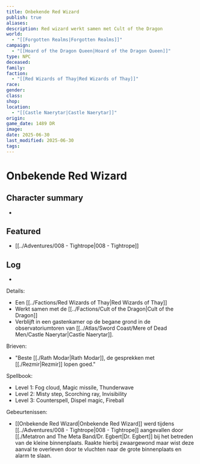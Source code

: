 ```yaml
---
title: Onbekende Red Wizard
publish: true
aliases: 
description: Red wizard werkt samen met Cult of the Dragon
world:
  - "[[Forgotten Realms|Forgotten Realms]]"
campaign:
  - "[[Hoard of the Dragon Queen|Hoard of the Dragon Queen]]"
type: NPC
deceased: 
family: 
faction:
  - "[[Red Wizards of Thay|Red Wizards of Thay]]"
race: 
gender: 
class: 
shop: 
location:
  - "[[Castle Naerytar|Castle Naerytar]]"
origin: 
game_date: 1489 DR
image: 
date: 2025-06-30
last_modified: 2025-06-30
tags: 
---
```

# Onbekende Red Wizard

## Character summary
* 

## Featured
- [[../Adventures/008 - Tightrope|008 - Tightrope]]


## Log
* 
Details:
- Een [[../Factions/Red Wizards of Thay|Red Wizards of Thay]] 
- Werkt samen met de [[../Factions/Cult of the Dragon|Cult of the Dragon]]
- Verblijft in een gastenkamer op de begane grond in de observatoriumtoren van [[../Atlas/Sword Coast/Mere of Dead Men/Castle Naerytar|Castle Naerytar]]. 

Brieven:
- "Beste [[./Rath Modar|Rath Modar]], de gesprekken met [[./Rezmir|Rezmir]] lopen goed."

Spellbook:
- Level 1:  Fog cloud, Magic missile, Thunderwave
- Level 2:  Misty step, Scorching ray, Invisibility
- Level 3:  Counterspell, Dispel magic, Fireball

Gebeurtenissen:
* [[Onbekende Red Wizard|Onbekende Red Wizard]] werd tijdens [[../Adventures/008 - Tightrope|008 - Tightrope]] aangevallen door [[./Metatron and The Meta Band/Dr. Egbert|Dr. Egbert]] bij het betreden van de kleine binnenplaats. Raakte hierbij zwaargewond maar wist deze aanval te overleven door te vluchten naar de grote binnenplaats en alarm te slaan.
